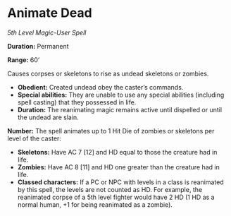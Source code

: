 # Animate Dead

*5th Level Magic-User Spell*

**Duration:** Permanent

**Range:** 60’


Causes corpses or skeletons to rise as undead skeletons or zombies.

- **Obedient:** Created undead obey the caster’s commands.
- **Special abilities:** They are unable to use any special abilities (including spell casting) that they possessed in life.
- **Duration:** The reanimating magic remains active until dispelled or until the undead are slain.

**Number:** The spell animates up to 1 Hit Die of zombies or skeletons per level of the caster:

- **Skeletons:** Have AC 7 [12] and HD equal to those the creature had in life.
- **Zombies:** Have AC 8 [11] and HD one greater than the creature had in life.
- **Classed characters:** If a PC or NPC with levels in a class is reanimated by this spell, the levels are not counted as HD. For example, the reanimated corpse of a 5th level fighter would have 2 HD (1 HD as a normal human, +1 for being reanimated as a zombie).